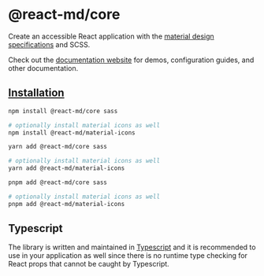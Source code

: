 # @react-md/core

Create an accessible React application with the [material design specifications]
and SCSS.

Check out the [documentation website] for demos, configuration guides,
and other documentation.

## [Installation]

```sh
npm install @react-md/core sass

# optionally install material icons as well
npm install @react-md/material-icons
```

```sh
yarn add @react-md/core sass

# optionally install material icons as well
yarn add @react-md/material-icons
```

```sh
pnpm add @react-md/core sass

# optionally install material icons as well
pnpm add @react-md/material-icons
```

## Typescript

The library is written and maintained in [Typescript] and it is recommended to
use in your application as well since there is no runtime type checking for
React props that cannot be caught by Typescript.

[typescript]: https://www.typescriptlang.org/
[installation]: https://react-md.dev/getting-started/installation
[documentation website]: https://react-md.dev
[material design specifications]: https://material.io/design/
